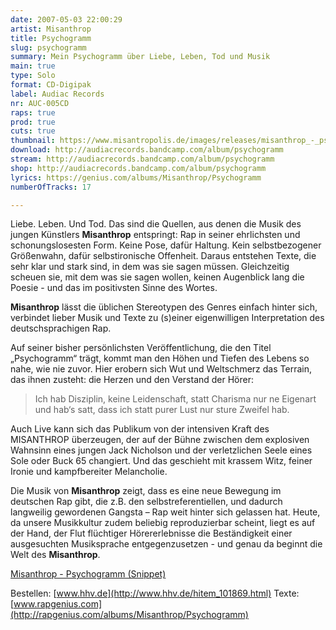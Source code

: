 ```yaml
---
date: 2007-05-03 22:00:29
artist: Misanthrop
title: Psychogramm
slug: psychogramm
summary: Mein Psychogramm über Liebe, Leben, Tod und Musik
main: true
type: Solo
format: CD-Digipak
label: Audiac Records
nr: AUC-005CD
raps: true
prod: true
cuts: true
thumbnail: https://www.misantropolis.de/images/releases/misanthrop_-_psychogramm.jpg
download: http://audiacrecords.bandcamp.com/album/psychogramm
stream: http://audiacrecords.bandcamp.com/album/psychogramm
shop: http://audiacrecords.bandcamp.com/album/psychogramm
lyrics: https://genius.com/albums/Misanthrop/Psychogramm
numberOfTracks: 17

---
```


Liebe. Leben. Und Tod. Das sind die Quellen, aus denen die Musik des jungen Künstlers **Misanthrop** entspringt: Rap in seiner ehrlichsten und schonungslosesten Form. Keine Pose, dafür Haltung. Kein selbstbezogener Größenwahn, dafür selbstironische Offenheit. Daraus entstehen Texte, die sehr klar und stark sind, in dem was sie sagen müssen. Gleichzeitig scheuen sie, mit dem was sie sagen wollen, keinen Augenblick lang die Poesie - und das im positivsten Sinne des Wortes.

**Misanthrop** lässt die üblichen Stereotypen des Genres einfach hinter sich, verbindet lieber Musik und Texte zu (s)einer eigenwilligen Interpretation des deutschsprachigen Rap.

Auf seiner bisher persönlichsten Veröffentlichung, die den Titel „Psychogramm“ trägt, kommt man den Höhen und Tiefen des Lebens so nahe, wie nie zuvor. Hier erobern sich Wut und Weltschmerz das Terrain, das ihnen zusteht: die Herzen und den Verstand der Hörer:

> Ich hab Disziplin, keine Leidenschaft, statt Charisma nur ne Eigenart und hab‘s satt, dass ich statt purer Lust nur sture Zweifel hab.


Auch Live kann sich das Publikum von der intensiven Kraft des MISANTHROP überzeugen, der auf der Bühne zwischen dem explosiven Wahnsinn eines jungen Jack Nicholson und der verletzlichen Seele eines Sole oder Buck 65 changiert. Und das geschieht mit krassem Witz, feiner Ironie und kampfbereiter Melancholie.

Die Musik von **Misanthrop** zeigt, dass es eine neue Bewegung im deutschen Rap gibt, die z.B. den selbstreferentiellen, und dadurch langweilig gewordenen Gangsta – Rap weit hinter sich gelassen hat. Heute, da unsere Musikkultur zudem beliebig reproduzierbar scheint, liegt es auf der Hand, der Flut flüchtiger Hörererlebnisse die Beständigkeit einer ausgesuchten Musiksprache entgegenzusetzen - und genau da beginnt die Welt des **Misanthrop**.

[Misanthrop - Psychogramm (Snippet)](http://www.audiacrecords.com/auc005cd/auc005cd_snippet.mp3)

Bestellen: [www.hhv.de](http://www.hhv.de/hitem_101869.html)
Texte: [www.rapgenius.com](http://rapgenius.com/albums/Misanthrop/Psychogramm)
